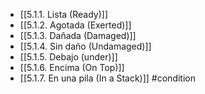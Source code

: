 - [[5.1.1. Lista (Ready)]]
- [[5.1.2. Agotada (Exerted)]] 
- [[5.1.3. Dañada (Damaged)]] 
- [[5.1.4. Sin daño (Undamaged)]]
- [[5.1.5. Debajo (under)]]
- [[5.1.6. Encima (On Top)]]
- [[5.1.7. En una pila (In a Stack)]]
#condition